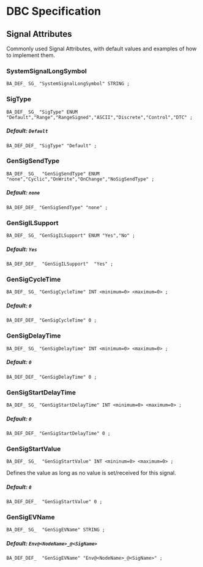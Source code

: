 # DBC Specification



## Signal Attributes

Commonly used Signal Attributes, with default values and examples of how to implement them.

### SystemSignalLongSymbol

```
BA_DEF_ SG_ "SystemSignalLongSymbol" STRING ;
```

### SigType

```
BA_DEF_ SG_ "SigType" ENUM "Default","Range","RangeSigned","ASCII","Discrete","Control","DTC" ;
```

##### Default: `Default`

```
BA_DEF_DEF_ "SigType" "Default" ;
```

### GenSigSendType

```
BA_DEF_ SG_  "GenSigSendType" ENUM "none","Cyclic","OnWrite","OnChange","NoSigSendType" ;
```

##### Default: `none`

```
BA_DEF_DEF_ "GenSigSendType" "none" ;
```

### GenSigILSupport

```
BA_DEF_ SG_ "GenSigILSupport" ENUM "Yes","No" ;
```

##### Default: `Yes`

```
BA_DEF_DEF_  "GenSigILSupport"  "Yes" ;
```

### GenSigCycleTime

```
BA_DEF_ SG_ "GenSigCycleTime" INT <minimum=0> <maximum=0> ;
```

##### Default: `0`

```
BA_DEF_DEF_ "GenSigCycleTime" 0 ;
```

### GenSigDelayTime

```
BA_DEF_ SG_ "GenSigDelayTime" INT <minimum=0> <maximum=0> ;
```

##### Default: `0`

```
BA_DEF_DEF_ "GenSigDelayTime" 0 ;
```

### GenSigStartDelayTime

```
BA_DEF_ SG_ "GenSigStartDelayTime" INT <minimum=0> <maximum=0> ;
```

##### Default: `0`

```
BA_DEF_DEF_ "GenSigStartDelayTime" 0 ;
```

### GenSigStartValue

```
BA_DEF_ SG_  "GenSigStartValue" INT <mininum=0> <maximum=0> ;
```

Defines the value as long as no value is set/received for this signal.

##### Default: `0`

```
BA_DEF_DEF_  "GenSigStartValue" 0 ;
```

### GenSigEVName

```
BA_DEF_ SG_  "GenSigEVName" STRING ;
```

##### Default: `Env@<NodeName>_@<SigName>`

```
BA_DEF_DEF_  "GenSigEVName" "Env@<NodeName>_@<SigName>" ;
```
